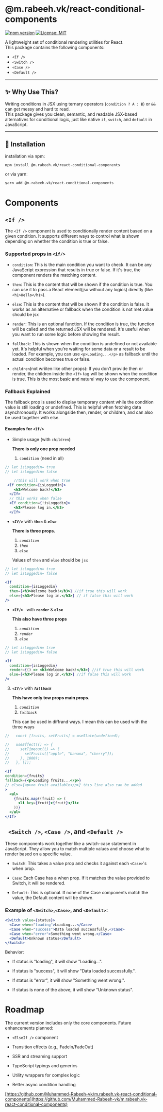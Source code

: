 # @m.rabeeh.vk/react-conditional-components

[![npm version](https://img.shields.io/npm/v/react-conditional-components.svg)](https://www.npmjs.com/package/@m.rabeeh.vk/react-conditional-components)
[![License: MIT](https://img.shields.io/badge/License-MIT-yellow.svg)](https://opensource.org/licenses/MIT)


A lightweight set of conditional rendering utilities for React.  
This package contains the following components:

- `<If />`
- `<Switch />`
- `<Case />`
- `<Default />`

---

## ✨ Why Use This?

Writing conditions in JSX using ternary operators (`condition ? A : B`) or `&&` can get messy and hard to read.  
This package gives you clean, semantic, and readable JSX-based alternatives for conditional logic, just like native `if`, `switch`, and `default` in JavaScript.

---

## 🚀 Installation

installation via npm:
```bash
npm install @m.rabeeh.vk/react-conditional-components
```
or via yarn:
```bash
yarn add @m.rabeeh.vk/react-conditional-components
```
# Components

## `<If />`

The `<If />` component is used to conditionally render content based on a given condition. It supports different ways to control what is shown depending on whether the condition is true or false.

### Supported props in `<if/>`

- `condition`:
  This is the main condition you want to check. It can be any JavaScript expression that results in true or false. If it's true, the component renders the matching content.

- `then`:
  This is the content that will be shown if the condition is true. You can use it to pass a React element(jsx without any logics) directly (like `<h1>Hello</h1>`).
- `else`:
  This is the content that will be shown if the condition is false. It works as an alternative or fallback when the condition is not met.value should be jsx
- `render`:
  This is an optional function. If the condition is true, the function will be called and the returned JSX will be rendered. It's useful when you want to run some logic before showing the result.
- `fallback`:
  This is shown when the condition is undefined or not available yet. It's helpful when you're waiting for some data or a result to be loaded. For example, you can use `<p>Loading...</p>` as fallback until the actual condition becomes true or false.
- `children`(not wriiten like other props):
  If you don’t provide then or render, the children inside the `<If>` tag will be shown when the condition is true. This is the most basic and natural way to use the component.

### Fallback Explained
The fallback prop is used to display temporary content while the condition value is still loading or undefined.
This is helpful when fetching data asynchronously.
It works alongside then, render, or children, and can also be used together with else.


#### Examples for `<If/>`

- Simple usage (with `children`)

  **There is only one prop needed**

  1. `condition` (need in all)

```jsx
// let isLoggedin= true
// let isLoggedin= false

    //this will work when true
 <If condition={isLoggedin}>
    <h3>Welcome back!</h3>
  </If>
  // this works when false
  <If condition={!isLoggedin}>
    <h3>Please log in.</h3>
  </If>
```

- **_`<If/>`_** with **`then`** & **_`else`_**

  **There is three props.**

  1.  _`condition`_
  2.  _`then`_
  3.  _`else`_

  Values of `then` and `else` should be `jsx`

```jsx
// let isLoggedin= true
// let isLoggedin= false

<If
  condition={isLoggedin}
  then={<h3>Welcome back!</h3>} //if true this will work
  else={<h3>Please log in.</h3>} // if false this will work
/>
```

- **`<If/> `** with **`render`** & **`else`**

  **This also have three props**

  1.  _`condition`_
  2.  _`render`_
  3.  _`else`_

```jsx
// let isLoggedin= true
// let isLoggedin= false

<If
  condition={isLoggedin}
  render={() => <h3>Welcome back!</h3>} //if true this will work
  else={<h3>Please log in.</h3>} //if false this will work
/>
```

3. **_`<If/>`_** with **_`fallback`_**

   **This have only tow props main props.**

   1. _`condition`_
   2. _`fallback`_

   This can be used in diffrand ways.
   I mean this can be used with the three ways

```jsx
//   const [fruits, setFruits] = useState(undefined);

//   useEffect(() => {
//     setTimeout(() => {
//       setFruits(["apple", "banana", "cherry"]);
//     }, 1000);
//   }, []);

<If 
condition={fruits} 
fallback={<p>Loading fruits...</p>}
// else={<p>no fruit available</p>} this line also can be added 
>
  <ul>
    {fruits.map((fruit) => (
      <li key={fruit}>{fruit}</li>
    ))}
  </ul>
</If>
```
## ` <Switch />`, `<Case />`, and `<Default />`

These components work together like a switch-case statement in JavaScript. They allow you to match multiple values and choose what to render based on a specific value.

- `Switch`:
This takes a value prop and checks it against each `<Case>`'s when prop.

- `Case`:
Each Case has a when prop. If it matches the value provided to Switch, it will be rendered.

- `Default`:
This is optional. If none of the Case components match the value, the Default content will be shown.

### Example of `<Switch>`,`<Case>`, and `<Default>`:

```jsx
<Switch value={status}>
  <Case when="loading">Loading...</Case>
  <Case when="success">Data loaded successfully.</Case>
  <Case when="error">Something went wrong.</Case>
  <Default>Unknown status</Default>
</Switch>
```
Behavior:

- If status is "loading", it will show "Loading...".

- If status is "success", it will show "Data loaded successfully.".

- If status is "error", it will show "Something went wrong.".

- If status is none of the above, it will show "Unknown status".

# Roadmap
The current version includes only the core components. Future enhancements planned:

- `<ElseIf />` component

- Transition effects (e.g., FadeIn/FadeOut)

- SSR and streaming support

- TypeScript typings and generics

- Utility wrappers for complex logic
- Better async condition handling

[https://github.com/Muhammed-Rabeeh-vk/m.rabeeh.vk-react-conditional-components](https://github.com/Muhammed-Rabeeh-vk/m.rabeeh.vk-react-conditional-components)

